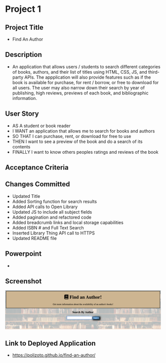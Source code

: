 #  Project 1

## Project Title
- Find An Author

## Description
- An application that allows users / students to search different categories of books, authors, and their list of titles using HTML, CSS, JS, and third-party APIs. The appplication will also provide features such as if the book is available for purchase, for rent / borrow, or free to download for all users. The user may also narrow down their search by year of publishing, high reviews, previews of each book, and bibliographic information.

## User Story
- AS A student or book reader
- I WANT an application that allows me to search for books and authors
- SO THAT I can purchase, rent, or download for free to use
- THEN I want to see a preview of the book and do a search of its contents
- FINALLY I want to know others peoples ratings and reviews of the book

## Acceptance Criteria

## Changes Committed
- Updated Title
- Added Sorting function for search results
- Added API calls to Open Library
- Updated JS to include all subject fields
- Added pagination and refactored code
- Added breadcrumb links and local storage capabilities
- Added ISBN # and Full Text Search
- Inserted Library Thing API call to HTTPS
- Updated README file

## Powerpoint
- 

## Screenshot
![screenshot](https://github.com/polizoto/find-an-author/blob/main/assets/photos/Screen%20Shot%202022-01-04%20at%207.57.22%20PM.png)

## Link to Deployed Application
- https://polizoto.github.io/find-an-author/
